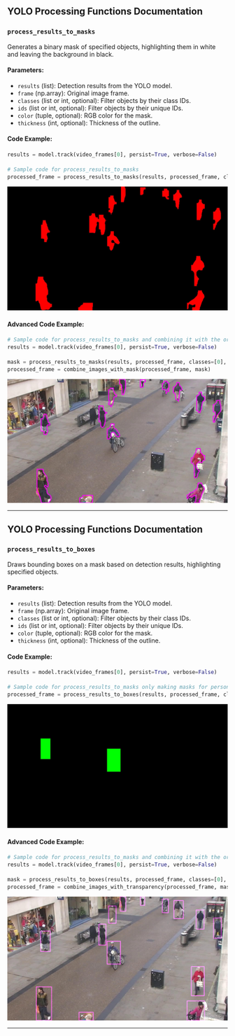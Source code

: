 ## YOLO Processing Functions Documentation

### `process_results_to_masks`

Generates a binary mask of specified objects, highlighting them in white and leaving the background in black.

#### **Parameters**:
- `results` (list): Detection results from the YOLO model.
- `frame` (np.array): Original image frame.
- `classes` (list or int, optional): Filter objects by their class IDs.
- `ids` (list or int, optional): Filter objects by their unique IDs.
- `color` (tuple, optional): RGB color for the mask.
- `thickness` (int, optional): Thickness of the outline.

#### **Code Example**:
```python
results = model.track(video_frames[0], persist=True, verbose=False)

# Sample code for process_results_to_masks
processed_frame = process_results_to_masks(results, processed_frame, classes=[0], ids=[], color=(255, 0, 0), thickness=-1)
```

![process_results_to_masks example](assets/process_results_to_masks.jpg "process_results_to_masks example")

#### **Advanced Code Example**:
```python
# Sample code for process_results_to_masks and combining it with the original frame
results = model.track(video_frames[0], persist=True, verbose=False)

mask = process_results_to_masks(results, processed_frame, classes=[0], ids=[], color=(255, 0, 255), thickness=5)
processed_frame = combine_images_with_mask(processed_frame, mask)
```

![process_results_to_masks advanced example](assets/process_results_to_masks2.jpg "process_results_to_masks advanced example")

---

## YOLO Processing Functions Documentation

### `process_results_to_boxes`

Draws bounding boxes on a mask based on detection results, highlighting specified objects.

#### **Parameters**:
- `results` (list): Detection results from the YOLO model.
- `frame` (np.array): Original image frame.
- `classes` (list or int, optional): Filter objects by their class IDs.
- `ids` (list or int, optional): Filter objects by their unique IDs.
- `color` (tuple, optional): RGB color for the mask.
- `thickness` (int, optional): Thickness of the outline.

#### **Code Example**:
```python
results = model.track(video_frames[0], persist=True, verbose=False)

# Sample code for process_results_to_masks only making masks for person (0) with ids 10 and 6
processed_frame = process_results_to_boxes(results, processed_frame, classes=[], ids=[10, 6], color=(0, 255, 0), thickness=-1)
```

![process_results_to_boxes example](assets/process_results_to_boxes.jpg "process_results_to_boxes example")

#### **Advanced Code Example**:
```python
# Sample code for process_results_to_masks and combining it with the original frame with transparency
results = model.track(video_frames[0], persist=True, verbose=False)

mask = process_results_to_boxes(results, processed_frame, classes=[0], ids=[], color=(255, 0, 255), thickness=5)
processed_frame = combine_images_with_transparency(processed_frame, mask, 0.5)
```

![process_results_to_boxes advanced example](assets/process_results_to_boxes2.jpg "process_results_to_boxes advanced example")

---


